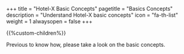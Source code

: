 +++
title = "Hotel-X Basic Concepts"
pagetitle = "Basics Concepts"
description = "Understand Hotel-X basic concepts"
icon = "fa-th-list" 
weight = 1
alwaysopen = false
+++

{{%custom-children%}}

Previous to know how, please take a look on the basic concepts.